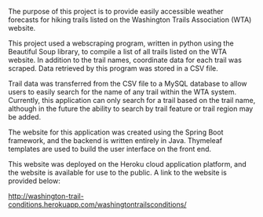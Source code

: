 The purpose of this project is to provide easily accessible weather forecasts for hiking trails listed on the Washington Trails Association (WTA)
website. 

This project used a webscraping program, written in python using the Beautiful Soup library, to compile a list of all trails listed on the WTA
website. In addition to the trail names, coordinate data for each trail was scraped. Data retrieved by this program was stored in a CSV file.

Trail data was transferred from the CSV file to a MySQL database to allow users to easily search for the name of any trail within the WTA system.
Currently, this application can only search for a trail based on the trail name, although in the future the ability to search by trail feature
or trail region may be added.

The website for this application was created using the Spring Boot framework, and the backend is written entirely in Java. Thymeleaf templates are 
used to build the user interface on the front end. 

This website was deployed on the Heroku cloud application platform, and the website is available for use to the public. A link to the website is 
provided below:

http://washington-trail-conditions.herokuapp.com/washingtontrailsconditions/

